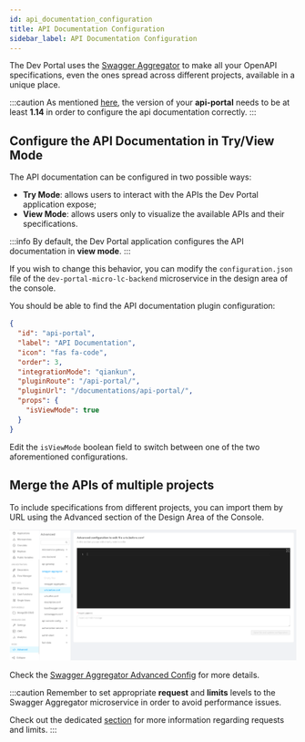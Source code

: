 ```yaml
---
id: api_documentation_configuration
title: API Documentation Configuration
sidebar_label: API Documentation Configuration
---
```


The Dev Portal uses the [Swagger Aggregator](/runtime_suite/swagger-aggregator/10_overview.md) to make all your OpenAPI specifications,
even the ones spread across different projects, available in a unique place.

:::caution
As mentioned [here](/runtime_suite_applications/dev_portal/application_creation.md#2-configure-api-portal), the version of your **api-portal** needs to be at least **1.14** in order to configure the api documentation correctly.
:::

## Configure the API Documentation in Try/View Mode

The API documentation can be configured in two possible ways: 
- **Try Mode**: allows users to interact with the APIs the Dev Portal application expose;
- **View Mode**: allows users only to visualize the available APIs and their specifications.

:::info
By default, the Dev Portal application configures the API documentation in **view mode**.
:::

If you wish to change this behavior, you can modify the `configuration.json` file of the `dev-portal-micro-lc-backend` microservice in the design area of the console. 

You should be able to find the API documentation plugin configuration:

```json
{
  "id": "api-portal",
  "label": "API Documentation",
  "icon": "fas fa-code",
  "order": 3,
  "integrationMode": "qiankun",
  "pluginRoute": "/api-portal/",
  "pluginUrl": "/documentations/api-portal/",
  "props": {
    "isViewMode": true
  }
}
```

Edit the `isViewMode` boolean field to switch between one of the two aforementioned configurations.

## Merge the APIs of multiple projects

To include specifications from different projects, you can import them by URL using the Advanced section of the Design Area of the Console.

![Advanced console area Swagger Aggregator](img/swagger-aggregator-advanced-area.png)

Check the [Swagger Aggregator Advanced Config](/development_suite/api-console/advanced-section/swagger-aggregator/configuration.md#servicesurlsbefore-and-servicesurlsafter)
for more details.

:::caution
Remember to set appropriate **request** and **limits** levels to the Swagger Aggregator microservice in order to avoid performance issues.

Check out the dedicated [section](/tutorial/requests_limits/requests_limits_tutorial.mdx) for more information regarding requests and limits.
:::
